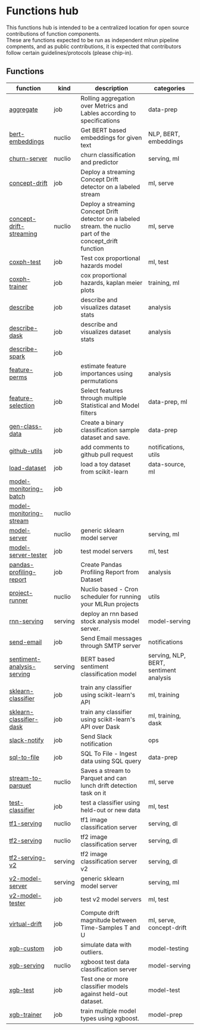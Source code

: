 # Functions hub 

This functions hub is intended to be a centralized location for open source contributions of function components.  
These are functions expected to be run as independent mlrun pipeline compnents, and as public contributions, 
it is expected that contributors follow certain guidelines/protocols (please chip-in).

## Functions
| function | kind | description | categories |
| --- | --- | --- | --- |
| [aggregate](functions/aggregate/aggregate.ipynb) | job | Rolling aggregation over Metrics and Lables according to specifications | data-prep |
| [bert-embeddings](bert_embeddings/bert_embeddings.ipynb) | nuclio | Get BERT based embeddings for given text | NLP, BERT, embeddings |
| [churn-server](churn_server/churn_server.ipynb) | nuclio | churn classification and predictor | serving, ml |
| [concept-drift](concept_drift/concept_drift.ipynb) | job | Deploy a streaming Concept Drift detector on a labeled stream | ml, serve |
| [concept-drift-streaming](concept_drift_streaming/concept_drift_streaming.ipynb) | nuclio | Deploy a streaming Concept Drift detector on a labeled stream. the nuclio part of the concept_drift function | ml, serve |
| [coxph-test](coxph_test/coxph_test.ipynb) | job | Test cox proportional hazards model | ml, test |
| [coxph-trainer](coxph_trainer/coxph_trainer.ipynb) | job | cox proportional hazards, kaplan meier plots | training, ml |
| [describe](functions/describe/describe.ipynb) | job | describe and visualizes dataset stats | analysis |
| [describe-dask](functions/describe_dask/describe_dask.ipynb) | job | describe and visualizes dataset stats | analysis |
| [describe-spark](functions/describe_spark/describe_spark.ipynb) | job |  |  |
| [feature-perms](feature_perms/feature_perms.ipynb) | job | estimate feature importances using permutations | analysis |
| [feature-selection](functions/feature_selection/feature_selection.ipynb) | job | Select features through multiple Statistical and Model filters | data-prep, ml |
| [gen-class-data](functions/gen_class_data/gen_class_data.ipynb) | job | Create a binary classification sample dataset and save. | data-prep |
| [github-utils](functions/github_utils/github_utils.ipynb) | job | add comments to github pull request | notifications, utils |
| [load-dataset](functions/load_dataset/load_dataset.ipynb) | job | load a toy dataset from scikit-learn | data-source, ml |
| [model-monitoring-batch](functions/model_monitoring_batch/model_monitoring_batch.ipynb) | job |  |  |
| [model-monitoring-stream](model_monitoring_stream/model_monitoring_stream.ipynb) | nuclio |  |  |
| [model-server](functions/model_server/model_server.ipynb) | nuclio | generic sklearn model server | serving, ml |
| [model-server-tester](functions/model_server_tester/model_server_tester.ipynb) | job | test model servers | ml, test |
| [pandas-profiling-report](pandas_profiling_report/pandas_profiling_report.ipynb) | job | Create Pandas Profiling Report from Dataset | analysis |
| [project-runner](project_runner/project_runner.ipynb) | nuclio | Nuclio based - Cron scheduler for running your MLRun projects | utils |
| [rnn-serving](rnn_serving/rnn_serving.ipynb) | serving | deploy an rnn based stock analysis model server. | model-serving |
| [send-email](functions/send_email/send_email.ipynb) | job | Send Email messages through SMTP server | notifications |
| [sentiment-analysis-serving](sentiment_analysis_serving/sentiment_analysis_serving.ipynb) | serving | BERT based sentiment classification model | serving, NLP, BERT, sentiment analysis |
| [sklearn-classifier](functions/sklearn_classifier/sklearn_classifier.ipynb) | job | train any classifier using scikit-learn's API | ml, training |
| [sklearn-classifier-dask](functions/sklearn_classifier_dask/sklearn_classifier_dask.ipynb) | job | train any classifier using scikit-learn's API over Dask | ml, training, dask |
| [slack-notify](slack_notify/slack_notify.ipynb) | job | Send Slack notification | ops |
| [sql-to-file](sql_to_file/sql_to_file.ipynb) | job | SQL To File - Ingest data using SQL query | data-prep |
| [stream-to-parquet](stream_to_parquet/stream_to_parquet.ipynb) | nuclio | Saves a stream to Parquet and can lunch drift detection task on it | ml, serve |
| [test-classifier](functions/test_classifier/test_classifier.ipynb) | job | test a classifier using held-out or new data | ml, test |
| [tf1-serving](tf1_serving/tf1_serving.ipynb) | nuclio | tf1 image classification server | serving, dl |
| [tf2-serving](functions/tf2_serving/tf2_serving.ipynb) | nuclio | tf2 image classification server | serving, dl |
| [tf2-serving-v2](tf2_serving_v2/tf2_serving_v2.ipynb) | serving | tf2 image classification server v2 | serving, dl |
| [v2-model-server](functions/v2_model_server/v2_model_server.ipynb) | serving | generic sklearn model server | serving, ml |
| [v2-model-tester](functions/v2_model_tester/v2_model_tester.ipynb) | job | test v2 model servers | ml, test |
| [virtual-drift](virtual_drift/virtual_drift.ipynb) | job | Compute drift magnitude between Time-Samples T and U | ml, serve, concept-drift |
| [xgb-custom](xgb_custom/xgb_custom.ipynb) | job | simulate data with outliers. | model-testing |
| [xgb-serving](xgb_serving/xgb_serving.ipynb) | nuclio | xgboost test data classification server | model-serving |
| [xgb-test](xgb_test/xgb_test.ipynb) | job | Test one or more classifier models against held-out dataset. | model-test |
| [xgb-trainer](xgb_trainer/xgb_trainer.ipynb) | job | train multiple model types using xgboost. | model-prep |
